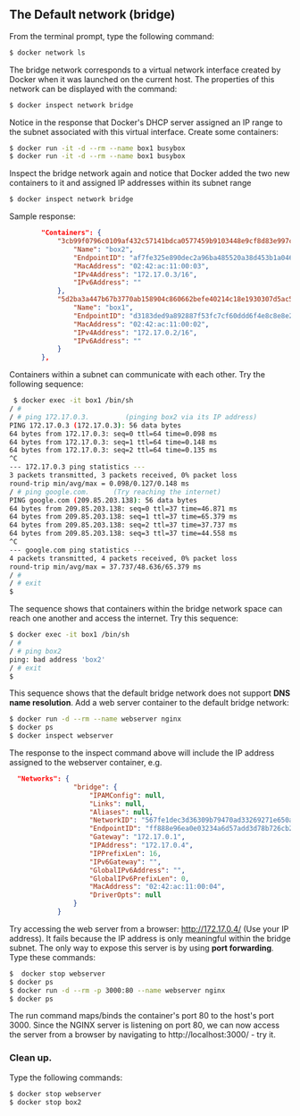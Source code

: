 ## The Default network (bridge)

From the terminal prompt, type the following command:
~~~bash
$ docker network ls
~~~
The bridge network corresponds to a virtual network interface created by Docker when it was launched on the current host. The properties of this network can be displayed with the command:
~~~bash
$ docker inspect network bridge
~~~
Notice in the response that Docker's DHCP server assigned an IP range to the subnet associated with this virtual interface. Create some containers:
~~~bash
$ docker run -it -d --rm --name box1 busybox
$ docker run -it -d --rm --name box1 busybox
~~~
Inspect the bridge network again and notice that Docker added the two new containers to it and assigned IP addresses within its subnet range 
~~~bash
$ docker inspect network bridge
~~~
Sample response:
~~~json
        "Containers": {
            "3cb99f0796c0109af432c57141bdca0577459b9103448e9cf8d83e997c7cafb9": {
                "Name": "box2",
                "EndpointID": "af7fe325e890dec2a96ba485520a38d453b1a046eafc068c2aa0d59410c4c623",
                "MacAddress": "02:42:ac:11:00:03",
                "IPv4Address": "172.17.0.3/16",
                "IPv6Address": ""
            },
            "5d2ba3a447b67b3770ab158904c860662befe40214c18e1930307d5ac5eb877d": {
                "Name": "box1",
                "EndpointID": "d3183ded9a892887f53fc7cf60ddd6f4e8c8e8e289ab69b030f536d254862c6b",
                "MacAddress": "02:42:ac:11:00:02",
                "IPv4Address": "172.17.0.2/16",
                "IPv6Address": ""
            }
        },
~~~
Containers within a subnet can communicate with each other. Try the following sequence:
~~~bash
 $ docker exec -it box1 /bin/sh
/ # 
/ # ping 172.17.0.3.         (pinging box2 via its IP address)
PING 172.17.0.3 (172.17.0.3): 56 data bytes
64 bytes from 172.17.0.3: seq=0 ttl=64 time=0.098 ms
64 bytes from 172.17.0.3: seq=1 ttl=64 time=0.148 ms
64 bytes from 172.17.0.3: seq=2 ttl=64 time=0.135 ms
^C
--- 172.17.0.3 ping statistics ---
3 packets transmitted, 3 packets received, 0% packet loss
round-trip min/avg/max = 0.098/0.127/0.148 ms
/ # ping google.com.      (Try reaching the internet)
PING google.com (209.85.203.138): 56 data bytes
64 bytes from 209.85.203.138: seq=0 ttl=37 time=46.871 ms
64 bytes from 209.85.203.138: seq=1 ttl=37 time=65.379 ms
64 bytes from 209.85.203.138: seq=2 ttl=37 time=37.737 ms
64 bytes from 209.85.203.138: seq=3 ttl=37 time=44.558 ms
^C
--- google.com ping statistics ---
4 packets transmitted, 4 packets received, 0% packet loss
round-trip min/avg/max = 37.737/48.636/65.379 ms
/ # 
/ # exit
$
~~~
The sequence shows that containers within the bridge network space can reach one another and access the internet. Try this sequence:
~~~bash
$ docker exec -it box1 /bin/sh
/ # 
/ # ping box2
ping: bad address 'box2'
/ # exit
$
~~~
This sequence shows that the default bridge network does not support __DNS name resolution__. Add a web server container to the default bridge network: 
~~~bash
$ docker run -d --rm --name webserver nginx
$ docker ps
$ docker inspect webserver
~~~
The response to the inspect command above will include the IP address assigned to the webserver container, e.g.
~~~json
  "Networks": {
                "bridge": {
                    "IPAMConfig": null,
                    "Links": null,
                    "Aliases": null,
                    "NetworkID": "567fe1dec3d36309b79470ad33269271e650a88a53557d9ca17a7464a9af81ea",
                    "EndpointID": "ff888e96ea0e03234a6d57add3d78b726cb2e991343ce371c19b31f1fc071ecb",
                    "Gateway": "172.17.0.1",
                    "IPAddress": "172.17.0.4",
                    "IPPrefixLen": 16,
                    "IPv6Gateway": "",
                    "GlobalIPv6Address": "",
                    "GlobalIPv6PrefixLen": 0,
                    "MacAddress": "02:42:ac:11:00:04",
                    "DriverOpts": null
                }
            }
~~~
Try accessing the web server from a browser: http://172.17.0.4/  (Use your IP address). It fails because the IP address is only meaningful within the bridge subnet. The only way to expose this server is by using __port forwarding__. Type these commands:
~~~bash
$  docker stop webserver   
$ docker ps
$ docker run -d --rm -p 3000:80 --name webserver nginx
$ docker ps
~~~
The run command maps/binds the container's port 80 to the host's port 3000. Since the NGINX server is listening on port 80, we can now access the server from a browser by navigating to http://localhost:3000/ - try it. 

### Clean up.

Type the following commands:
~~~bash
$ docker stop webserver
$ docker stop box2
~~~